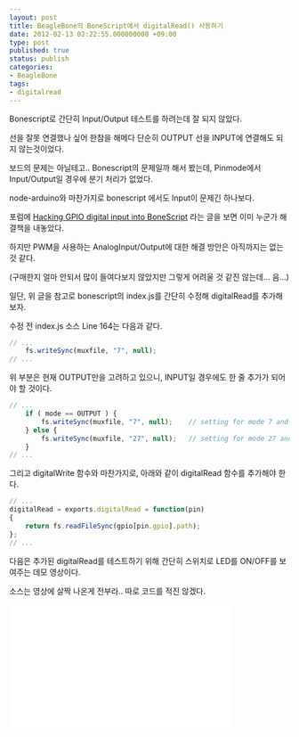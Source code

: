 ```yaml
---
layout: post
title: BeagleBone의 BoneScript에서 digitalRead() 사용하기
date: 2012-02-13 02:22:55.000000000 +09:00
type: post
published: true
status: publish
categories:
- BeagleBone
tags:
- digitalread
---
```

Bonescript로 간단히 Input/Output 테스트를 하려는데 잘 되지 않았다.

선을 잘못 연결했나 싶어 한참을 해메다 단순히 OUTPUT 선을 INPUT에 연결해도 되지 않는것이었다.

보드의 문제는 아닐테고.. Bonescript의 문제일까 해서 봤는데, Pinmode에서 Input/Output일 경우에 분기 처리가 없었다.

node-arduino와 마찬가지로 bonescript 에서도 Input이 문제긴 하나보다.

포럼에 [Hacking GPIO digital input into BoneScript](http://groups.google.com/group/beaglebone/browse_thread/thread/7106fdc126f898c3?hl=en) 라는 글을 보면 이미 누군가 해결책을 내놓았다.

하지만 PWM을 사용하는 AnalogInput/Output에 대한 해결 방안은 아직까지는 없는것 같다.

(구매한지 얼마 안되서 많이 들여다보지 않았지만 그렇게 어려울 것 같진 않는데... 음...)

일단, 위 글을 참고로 bonescript의 index.js를 간단히 수정해 digitalRead를 추가해보자.

수정 전 index.js 소스 Line 164는 다음과 같다.

```js
// ... 
    fs.writeSync(muxfile, "7", null); 
// ...
```

위 부분은 현재 OUTPUT만을 고려하고 있으니, INPUT일 경우에도 한 줄 추가가 되어야 할 것이다.

```js
// ... 
    if ( mode == OUTPUT ) {
        fs.writeSync(muxfile, "7", null);    // setting for mode 7 and no pull up/down
    } else {
        fs.writeSync(muxfile, "27", null);   // setting for mode 27 and AM3XX_PULL_UP
    }
// ...
```

그리고 digitalWrite 함수와 마찬가지로, 아래와 같이 digitalRead 함수를 추가해야 한다.

```js
// ... 
digitalRead = exports.digitalRead = function(pin)
{
    return fs.readFileSync(gpio[pin.gpio].path);
};
// ...
```

다음은 추가된 digitalRead를 테스트하기 위해 간단히 스위치로 LED를 ON/OFF를 보여주는 데모 영상이다.

소스는 영상에 살짝 나온게 전부라.. 따로 코드를 적진 않겠다.

<iframe src="//player.vimeo.com/video/36529601" width="400" height="225" frameborder="0" webkitallowfullscreen mozallowfullscreen allowfullscreen></iframe>
